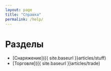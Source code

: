 ```yaml
---
layout: page
title: "Справка"
permalink: /help/
---
```


# Разделы

* [Снаряжение]({{ site.baseurl }}articles/stuff)
* [Торговля]({{ site.baseurl }}articles/trade)

